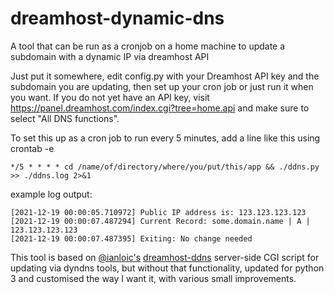 # dreamhost-dynamic-dns
A tool that can be run as a cronjob on a home machine to update a subdomain with a dynamic IP via dreamhost API

Just put it somewhere, edit config.py with your Dreamhost API key and the subdomain you are updating, then set up your cron job or just run it when you want.
If you do not yet have an API key, visit https://panel.dreamhost.com/index.cgi?tree=home.api and make sure to select "All DNS functions".

To set this up as a cron job to run every 5 minutes, add a line like this using crontab -e

```*/5 * * * * cd /name/of/directory/where/you/put/this/app && ./ddns.py >> ./ddns.log 2>&1```

example log output:
```
[2021-12-19 00:00:05.710972] Public IP address is: 123.123.123.123
[2021-12-19 00:00:07.487294] Current Record: some.domain.name | A | 123.123.123.123
[2021-12-19 00:00:07.487395] Exiting: No change needed
```

This tool is based on [@ianloic's](https://github.com/ianloic) [dreamhost-ddns](https://github.com/ianloic/dreamhost-ddns) server-side CGI script for updating via dyndns tools, but without that functionality, updated for python 3 and customised the way I want it, with various small improvements.
